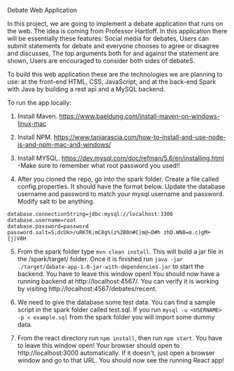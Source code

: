 Debate Web Application

In this project, we are going to implement a debate application that runs on the web. The idea is coming from Professor Hartloff. In this application there will be essentially these features: Social media for debates, Users can submit statements for debate and everyone chooses to agree or disagree and discusses, The top arguments both for and against the statement are shown, Users are encouraged to consider both sides of debateS.

To build this web application these are the technologies we are planning to use: at the front-end HTML, CSS, JavaScript, and at the back-end Spark with Java by building a rest api and a MySQL backend.


To run the app locally:

1. Install Maven. https://www.baeldung.com/install-maven-on-windows-linux-mac

2. Install NPM. https://www.taniarascia.com/how-to-install-and-use-node-js-and-npm-mac-and-windows/

3. Install MYSQL. https://dev.mysql.com/doc/refman/5.6/en/installing.html
    -Make sure to remember what root password you used!!

4. After you cloned the repo, go into the spark folder.  Create a file called config.properties.  It should have the format below.  Update the database username and password to match your mysql username and password.  Modify salt to be anything.

```#debate app properties
database.connectionString=jdbc:mysql://localhost:3306
database.username=root
database.password=password
password.salt=S;dcUk>/uRKTK;mC8g%(z%2B0n#C|m@~D#h zhD.WN8=m.c)gM+{j|V8H
```

5. From the spark folder type ```mvn clean install```.  This will build a jar file in the /spark/target/ folder.  Once it is finished run ```java -jar ./target/debate-app-1.0-jar-with-dependencies.jar``` to start the backend.  You have to leave this window open!  You should now have a running backend at http://localhost:4567/.  You can verify it is working by visiting http://localhost:4567/debates/recent.

6. We need to give the database some test data.  You can find a sample script in the spark folder called test.sql.  If you run ```mysql -u <USERNAME> -p < example.sql``` from the spark folder you will import some dummy data.

7. From the react directory run ```npm install```, then run ```npm start```.  You have to leave this window open!  Your browser should open to http://localhost:3000 automatically.  If it doesn't, just open a browser window and go to that URL.  You should now see the running React app!
